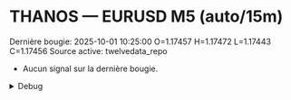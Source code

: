 # THANOS — EURUSD M5 (auto/15m)
Dernière bougie: 2025-10-01 10:25:00  O=1.17457  H=1.17472  L=1.17443  C=1.17456
Source active: twelvedata_repo

- Aucun signal sur la dernière bougie.

<details><summary>Debug</summary>

- TD_API_KEY manquant.

</details>